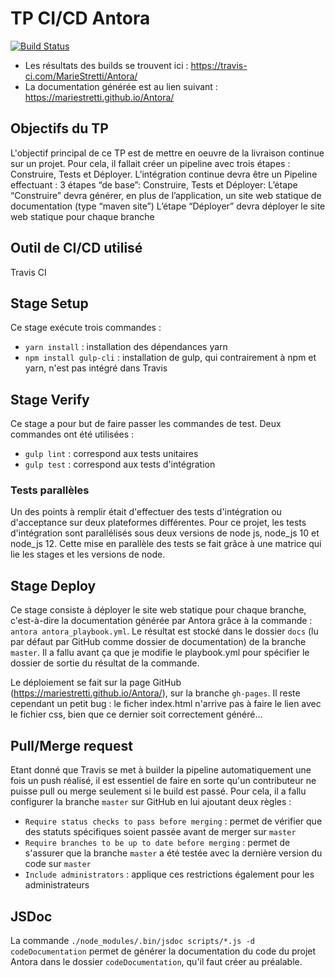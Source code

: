 # TP CI/CD Antora

[![Build Status](https://travis-ci.com/MarieStretti/Antora.svg?branch=master)](https://travis-ci.com/MarieStretti/Antora)

* Les résultats des builds se trouvent ici : https://travis-ci.com/MarieStretti/Antora/
* La documentation générée est au lien suivant : https://mariestretti.github.io/Antora/

## Objectifs du TP

L'objectif principal de ce TP est de mettre en oeuvre de la livraison continue sur un projet. Pour cela, il fallait créer un pipeline avec trois étapes : Construire, Tests et Déployer.
L’intégration continue devra être un Pipeline effectuant :
3 étapes “de base”: Construire, Tests et Déployer:
L’étape “Construire” devra générer, en plus de l’application, un site web statique de documentation (type “maven site”)
L’étape “Déployer” devra déployer le site web statique pour chaque branche


## Outil de CI/CD utilisé

Travis CI

## Stage Setup

Ce stage exécute trois commandes :
* `yarn install` : installation des dépendances yarn
* `npm install gulp-cli` : installation de gulp, qui contrairement à npm et yarn, n'est pas intégré dans Travis

## Stage Verify

Ce stage a pour but de faire passer les commandes de test.
Deux commandes ont été utilisées :
* `gulp lint` : correspond aux tests unitaires
* `gulp test` : correspond aux tests d'intégration

### Tests parallèles

Un des points à remplir était d'effectuer des tests d'intégration ou d'acceptance sur deux plateformes différentes. Pour ce projet, les tests d'intégration sont parallélisés sous deux versions de node js, node_js 10 et node_js 12. Cette mise en parallèle des tests se fait grâce à une matrice qui lie les stages et les versions de node.

## Stage Deploy

Ce stage consiste à déployer le site web statique pour chaque branche, c'est-à-dire la documentation générée par Antora grâce à la commande : `antora antora_playbook.yml`. Le résultat est stocké dans le dossier `docs` (lu par défaut par GitHub comme dossier de documentation) de la branche `master`. Il a fallu avant ça que je modifie le playbook.yml pour spécifier le dossier de sortie du résultat de la commande.

Le déploiement se fait sur la page GitHub (https://mariestretti.github.io/Antora/), sur la branche `gh-pages`.
Il reste cependant un petit bug : le ficher index.html n'arrive pas à faire le lien avec le fichier css, bien que ce dernier soit correctement généré...

## Pull/Merge request
Etant donné que Travis se met à builder la pipeline automatiquement une fois un push réalisé, il est essentiel de faire en sorte qu'un contributeur ne puisse pull ou merge seulement si le build est passé. Pour cela, il a fallu configurer la branche `master` sur GitHub en lui ajoutant deux règles :
* `Require status checks to pass before merging` : permet de vérifier que des statuts spécifiques soient passée avant de merger sur `master`
* `Require branches to be up to date before merging` : permet de s'assurer que la branche `master` a été testée avec la dernière version du code sur `master` 
* `Include administrators` : applique ces restrictions également pour les administrateurs

## JSDoc
La commande `./node_modules/.bin/jsdoc scripts/*.js -d codeDocumentation` permet de générer la documentation du code du projet Antora dans le dossier `codeDocumentation`, qu'il faut créer au préalable.
